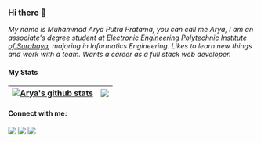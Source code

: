 ### Hi there 👋

<!--
**maryaputrap/maryaputrap** is a ✨ _special_ ✨ repository because its `README.md` (this file) appears on your GitHub profile.

Here are some ideas to get you started:

- 🔭 I’m currently working on ...
- 🌱 I’m currently learning ...
- 👯 I’m looking to collaborate on ...
- 🤔 I’m looking for help with ...
- 💬 Ask me about ...
- 📫 How to reach me: ...
- 😄 Pronouns: ...
- ⚡ Fun fact: ...
-->

<p>
  <em>
    My name is Muhammad Arya Putra Pratama, you can call me Arya, I am an associate's degree student at <a href="https://www.pens.ac.id/">Electronic Engineering    Polytechnic Institute of Surabaya</a>, majoring in Informatics Engineering. Likes to learn new things and work with a team. Wants a career as a full stack web developer.</br>
  </em>
</p>

#### My Stats

| <a href="https://github.com/anuraghazra/github-readme-stats"><img align="center" src="https://github-readme-stats.vercel.app/api?username=maryaputrap&show_icons=true&include_all_commits=true&theme=buefy&hide_border=true" alt="Arya's github stats" /></a> | <a href="https://github.com/anuraghazra/github-readme-stats"><img align="center" src="https://github-readme-stats.vercel.app/api/top-langs/?username=maryaputrap&layout=compact&theme=buefy&hide_border=true" /></a> |
| ------------- | ------------- |

#### Connect with me:

<p align = "center">

[<img src="https://img.shields.io/badge/twitter-%231DA1F2.svg?&style=for-the-badge&logo=twitter&logoColor=white&color=black" />](https://twitter.com/maryaputrap) 
[<img src="https://img.shields.io/badge/linkedin-%2312100E.svg?&style=for-the-badge&logo=linkedin&logoColor=white&color=black" />](https://www.linkedin.com/in/maryaputrap/)
[<img src="https://img.shields.io/badge/instagram-%2312100E.svg?&style=for-the-badge&logo=instagram&logoColor=white&color=black" />](https://instagram.com/maryaputrap)
</p>
